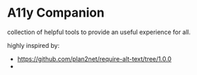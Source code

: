 # A11y Companion

collection of helpful tools to provide an useful experience for all.

highly inspired by:

- <https://github.com/plan2net/require-alt-text/tree/1.0.0>
-
